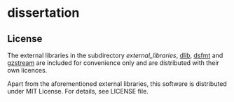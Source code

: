 # dissertation

## License
The external libraries in the subdirectory *external_libraries*,
[dlib](http://dlib.net/),
[dsfmt](http://www.math.sci.hiroshima-u.ac.jp/~m-mat/MT/SFMT/) and
[gzstream](http://www.cs.unc.edu/Research/compgeom/gzstream/) are included for
convenience only and are distributed with their own licences.

Apart from the aforementioned external libraries, this software is distributed
under MIT License. For details, see LICENSE file.
